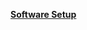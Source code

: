 <!-- ---
title: "Software Setup"
date: 2025-07-25
--- -->

<a href="{{ site.baseurl }}{% post_url 2025-07-25-sonar_viz_bot_user_manual %}#1-software-setup"> <b>Software Setup</b> </a> 


